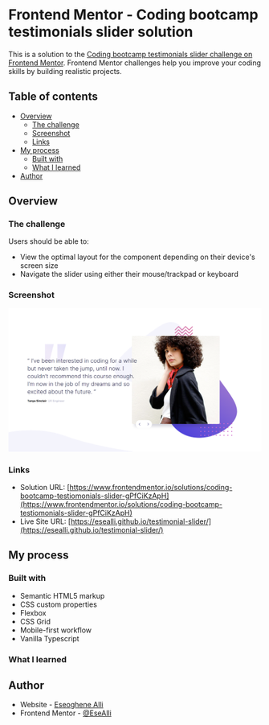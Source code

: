 # Frontend Mentor - Coding bootcamp testimonials slider solution

This is a solution to the [Coding bootcamp testimonials slider challenge on Frontend Mentor](https://www.frontendmentor.io/challenges/coding-bootcamp-testimonials-slider-4FNyLA8JL). Frontend Mentor challenges help you improve your coding skills by building realistic projects.

## Table of contents

- [Overview](#overview)
  - [The challenge](#the-challenge)
  - [Screenshot](#screenshot)
  - [Links](#links)
- [My process](#my-process)
  - [Built with](#built-with)
  - [What I learned](#what-i-learned)
- [Author](#author)

## Overview

### The challenge

Users should be able to:

- View the optimal layout for the component depending on their device's screen size
- Navigate the slider using either their mouse/trackpad or keyboard

### Screenshot

![](./screenshot.PNG)

### Links

- Solution URL: [https://www.frontendmentor.io/solutions/coding-bootcamp-testiomonials-slider-gPfCiKzApH](https://www.frontendmentor.io/solutions/coding-bootcamp-testiomonials-slider-gPfCiKzApH)
- Live Site URL: [https://esealli.github.io/testimonial-slider/](https://esealli.github.io/testimonial-slider/)

## My process

### Built with

- Semantic HTML5 markup
- CSS custom properties
- Flexbox
- CSS Grid
- Mobile-first workflow
- Vanilla Typescript

### What I learned

## Author

- Website - [Eseoghene Alli](https://esealli.github.io/)
- Frontend Mentor - [@EseAlli](https://www.frontendmentor.io/profile/EseAlli)
